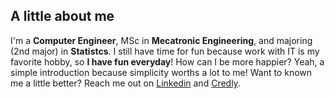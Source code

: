 ## A little about me

I'm a **Computer Engineer**, MSc in **Mecatronic Engineering**, and majoring (2nd major) in **Statistcs**.
I still have time for fun because work with IT is my favorite hobby, so **I have fun everyday**! How can I be more happier?
Yeah, a simple introduction because simplicity worths a lot to me! Want to known me a little better? Reach me out on [Linkedin](https://www.linkedin.com/in/thyarles) and [Credly](https://www.credly.com/users/thyarles/badges).
  
